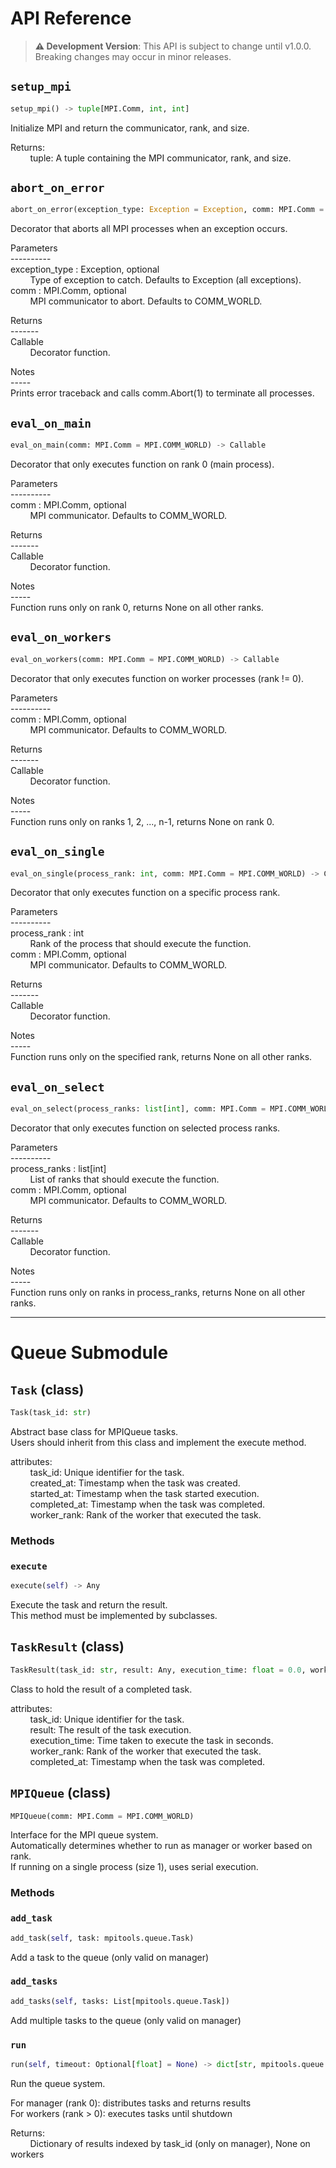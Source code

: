 # API Reference

> **⚠️ Development Version**: This API is subject to change until v1.0.0. Breaking changes may occur in minor releases.

## `setup_mpi`

```python
setup_mpi() -> tuple[MPI.Comm, int, int]
```

Initialize MPI and return the communicator, rank, and size.

Returns:<br>
&nbsp;&nbsp;&nbsp;&nbsp;&nbsp;&nbsp;&nbsp;&nbsp;tuple: A tuple containing the MPI communicator, rank, and size.

## `abort_on_error`

```python
abort_on_error(exception_type: Exception = Exception, comm: MPI.Comm = MPI.COMM_WORLD) -> Callable
```

Decorator that aborts all MPI processes when an exception occurs.

Parameters<br>
----------<br>
exception_type : Exception, optional<br>
&nbsp;&nbsp;&nbsp;&nbsp;&nbsp;&nbsp;&nbsp;&nbsp;Type of exception to catch. Defaults to Exception (all exceptions).<br>
comm : MPI.Comm, optional<br>
&nbsp;&nbsp;&nbsp;&nbsp;&nbsp;&nbsp;&nbsp;&nbsp;MPI communicator to abort. Defaults to COMM_WORLD.

Returns<br>
-------<br>
Callable<br>
&nbsp;&nbsp;&nbsp;&nbsp;&nbsp;&nbsp;&nbsp;&nbsp;Decorator function.

Notes<br>
-----<br>
Prints error traceback and calls comm.Abort(1) to terminate all processes.

## `eval_on_main`

```python
eval_on_main(comm: MPI.Comm = MPI.COMM_WORLD) -> Callable
```

Decorator that only executes function on rank 0 (main process).

Parameters<br>
----------<br>
comm : MPI.Comm, optional<br>
&nbsp;&nbsp;&nbsp;&nbsp;&nbsp;&nbsp;&nbsp;&nbsp;MPI communicator. Defaults to COMM_WORLD.

Returns<br>
-------<br>
Callable<br>
&nbsp;&nbsp;&nbsp;&nbsp;&nbsp;&nbsp;&nbsp;&nbsp;Decorator function.

Notes<br>
-----<br>
Function runs only on rank 0, returns None on all other ranks.

## `eval_on_workers`

```python
eval_on_workers(comm: MPI.Comm = MPI.COMM_WORLD) -> Callable
```

Decorator that only executes function on worker processes (rank != 0).

Parameters<br>
----------<br>
comm : MPI.Comm, optional<br>
&nbsp;&nbsp;&nbsp;&nbsp;&nbsp;&nbsp;&nbsp;&nbsp;MPI communicator. Defaults to COMM_WORLD.

Returns<br>
-------<br>
Callable<br>
&nbsp;&nbsp;&nbsp;&nbsp;&nbsp;&nbsp;&nbsp;&nbsp;Decorator function.

Notes<br>
-----<br>
Function runs only on ranks 1, 2, ..., n-1, returns None on rank 0.

## `eval_on_single`

```python
eval_on_single(process_rank: int, comm: MPI.Comm = MPI.COMM_WORLD) -> Callable
```

Decorator that only executes function on a specific process rank.

Parameters<br>
----------<br>
process_rank : int<br>
&nbsp;&nbsp;&nbsp;&nbsp;&nbsp;&nbsp;&nbsp;&nbsp;Rank of the process that should execute the function.<br>
comm : MPI.Comm, optional<br>
&nbsp;&nbsp;&nbsp;&nbsp;&nbsp;&nbsp;&nbsp;&nbsp;MPI communicator. Defaults to COMM_WORLD.

Returns<br>
-------<br>
Callable<br>
&nbsp;&nbsp;&nbsp;&nbsp;&nbsp;&nbsp;&nbsp;&nbsp;Decorator function.

Notes<br>
-----<br>
Function runs only on the specified rank, returns None on all other ranks.

## `eval_on_select`

```python
eval_on_select(process_ranks: list[int], comm: MPI.Comm = MPI.COMM_WORLD) -> Callable
```

Decorator that only executes function on selected process ranks.

Parameters<br>
----------<br>
process_ranks : list[int]<br>
&nbsp;&nbsp;&nbsp;&nbsp;&nbsp;&nbsp;&nbsp;&nbsp;List of ranks that should execute the function.<br>
comm : MPI.Comm, optional<br>
&nbsp;&nbsp;&nbsp;&nbsp;&nbsp;&nbsp;&nbsp;&nbsp;MPI communicator. Defaults to COMM_WORLD.

Returns<br>
-------<br>
Callable<br>
&nbsp;&nbsp;&nbsp;&nbsp;&nbsp;&nbsp;&nbsp;&nbsp;Decorator function.

Notes<br>
-----<br>
Function runs only on ranks in process_ranks, returns None on all other ranks.

---

# Queue Submodule

## `Task` (class)

```python
Task(task_id: str)
```

Abstract base class for MPIQueue tasks.<br>
Users should inherit from this class and implement the execute method.

attributes:<br>
&nbsp;&nbsp;&nbsp;&nbsp;&nbsp;&nbsp;&nbsp;&nbsp;task_id: Unique identifier for the task.<br>
&nbsp;&nbsp;&nbsp;&nbsp;&nbsp;&nbsp;&nbsp;&nbsp;created_at: Timestamp when the task was created.<br>
&nbsp;&nbsp;&nbsp;&nbsp;&nbsp;&nbsp;&nbsp;&nbsp;started_at: Timestamp when the task started execution.<br>
&nbsp;&nbsp;&nbsp;&nbsp;&nbsp;&nbsp;&nbsp;&nbsp;completed_at: Timestamp when the task was completed.<br>
&nbsp;&nbsp;&nbsp;&nbsp;&nbsp;&nbsp;&nbsp;&nbsp;worker_rank: Rank of the worker that executed the task.

### Methods

### `execute`

```python
execute(self) -> Any
```

Execute the task and return the result.<br>
This method must be implemented by subclasses.

## `TaskResult` (class)

```python
TaskResult(task_id: str, result: Any, execution_time: float = 0.0, worker_rank: int = -1)
```

Class to hold the result of a completed task.

attributes:<br>
&nbsp;&nbsp;&nbsp;&nbsp;&nbsp;&nbsp;&nbsp;&nbsp;task_id: Unique identifier for the task.<br>
&nbsp;&nbsp;&nbsp;&nbsp;&nbsp;&nbsp;&nbsp;&nbsp;result: The result of the task execution.<br>
&nbsp;&nbsp;&nbsp;&nbsp;&nbsp;&nbsp;&nbsp;&nbsp;execution_time: Time taken to execute the task in seconds.<br>
&nbsp;&nbsp;&nbsp;&nbsp;&nbsp;&nbsp;&nbsp;&nbsp;worker_rank: Rank of the worker that executed the task.<br>
&nbsp;&nbsp;&nbsp;&nbsp;&nbsp;&nbsp;&nbsp;&nbsp;completed_at: Timestamp when the task was completed.

## `MPIQueue` (class)

```python
MPIQueue(comm: MPI.Comm = MPI.COMM_WORLD)
```

Interface for the MPI queue system.<br>
Automatically determines whether to run as manager or worker based on rank.<br>
If running on a single process (size 1), uses serial execution.

### Methods

### `add_task`

```python
add_task(self, task: mpitools.queue.Task)
```

Add a task to the queue (only valid on manager)

### `add_tasks`

```python
add_tasks(self, tasks: List[mpitools.queue.Task])
```

Add multiple tasks to the queue (only valid on manager)

### `run`

```python
run(self, timeout: Optional[float] = None) -> dict[str, mpitools.queue.TaskResult]
```

Run the queue system.

For manager (rank 0): distributes tasks and returns results<br>
For workers (rank > 0): executes tasks until shutdown

Returns:<br>
&nbsp;&nbsp;&nbsp;&nbsp;&nbsp;&nbsp;&nbsp;&nbsp;Dictionary of results indexed by task_id (only on manager), None on workers
